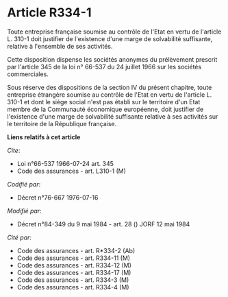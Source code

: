 # Article R334-1

Toute entreprise française soumise au contrôle de l'Etat en vertu de l'article L. 310-1 doit justifier de l'existence d'une
marge de solvabilité suffisante, relative à l'ensemble de ses activités.

Cette disposition dispense les sociétés anonymes du prélèvement prescrit par l'article 345 de la loi n° 66-537 du 24 juillet
1966 sur les sociétés commerciales.

Sous réserve des dispositions de la section IV du présent chapitre, toute entreprise étrangère soumise au contrôle de l'Etat
en vertu de l'article L. 310-1 et dont le siège social n'est pas établi sur le territoire d'un Etat membre de la Communauté
économique européenne, doit justifier de l'existence d'une marge de solvabilité suffisante relative à ses activités sur le
territoire de la République française.

**Liens relatifs à cet article**

_Cite_:

  - Loi n°66-537 1966-07-24 art. 345
  - Code des assurances - art. L310-1 (M)

_Codifié par_:

  - Décret n°76-667 1976-07-16

_Modifié par_:

  - Décret n°84-349 du 9 mai 1984 - art. 28 () JORF 12 mai 1984

_Cité par_:

  - Code des assurances - art. R*334-2 (Ab)
  - Code des assurances - art. R334-11 (M)
  - Code des assurances - art. R334-12 (M)
  - Code des assurances - art. R334-17 (M)
  - Code des assurances - art. R334-3 (M)
  - Code des assurances - art. R334-4 (M)
